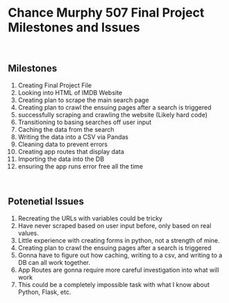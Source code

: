 <h1>Chance Murphy 507 Final Project Milestones and Issues</h1>
<br>
<h2>Milestones</h2>
<ol>
<li>Creating Final Project File</li>
<li>Looking into HTML of IMDB Website</li>
<li>Creating plan to scrape the main search page</li>
<li>Creating plan to crawl the ensuing pages after a search is triggered</li>
<li>successfully scraping and crawling the website (Likely hard code)</li>
<li>Transitioning to basing searches off user input</li>
<li>Caching the data from the search</li>
<li>Writing the data into a CSV via Pandas</li>
<li>Cleaning data to prevent errors</li>
<li>Creating app routes that display data</li>
<li>Importing the data into the DB</li>
<li>ensuring the app runs error free all the time</li>
</ol>
<br>
<h2>Potenetial Issues</h2>
<ol>
<li>Recreating the URLs with variables could be tricky</li>
<li>Have never scraped based on user input before, only based on real values.</li>
<li>Little experience with creating forms in python, not a strength of mine.</li>
<li>Creating plan to crawl the ensuing pages after a search is triggered</li>
<li>Gonna have to figure out how caching, writing to a csv, and writing to a DB can all work together.</li>
<li>App Routes are gonna require more careful investigation into what will work</li>
<li>This could be a completely impossible task with what I know about Python, Flask, etc.</li>
</ol>
